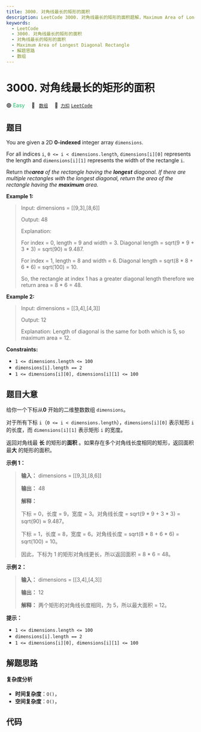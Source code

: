 ```yaml
---
title: 3000. 对角线最长的矩形的面积
description: LeetCode 3000. 对角线最长的矩形的面积题解，Maximum Area of Longest Diagonal Rectangle，包含解题思路、复杂度分析以及完整的 JavaScript 代码实现。
keywords:
  - LeetCode
  - 3000. 对角线最长的矩形的面积
  - 对角线最长的矩形的面积
  - Maximum Area of Longest Diagonal Rectangle
  - 解题思路
  - 数组
---
```


# 3000. 对角线最长的矩形的面积

🟢 <font color=#15bd66>Easy</font>&emsp; 🔖&ensp; [`数组`](/tag/array.md)&emsp; 🔗&ensp;[`力扣`](https://leetcode.cn/problems/maximum-area-of-longest-diagonal-rectangle) [`LeetCode`](https://leetcode.com/problems/maximum-area-of-longest-diagonal-rectangle)

## 题目

You are given a 2D **0-indexed** integer array `dimensions`.

For all indices `i`, `0 <= i < dimensions.length`, `dimensions[i][0]`
represents the length and `dimensions[i][1]` represents the width of the
rectangle `i`.

Return _the**area** of the rectangle having the **longest** diagonal. If there
are multiple rectangles with the longest diagonal, return the area of the
rectangle having the **maximum** area._



**Example 1:**

> Input: dimensions = [[9,3],[8,6]]
> 
> Output: 48
> 
> Explanation: 
> 
> For index = 0, length = 9 and width = 3. Diagonal length = sqrt(9 * 9 + 3 * 3) = sqrt(90) ≈ 9.487.
> 
> For index = 1, length = 8 and width = 6. Diagonal length = sqrt(8 * 8 + 6 * 6) = sqrt(100) = 10.
> 
> So, the rectangle at index 1 has a greater diagonal length therefore we return area = 8 * 6 = 48.

**Example 2:**

> Input: dimensions = [[3,4],[4,3]]
> 
> Output: 12
> 
> Explanation: Length of diagonal is the same for both which is 5, so maximum area = 12.

**Constraints:**

  * `1 <= dimensions.length <= 100`
  * `dimensions[i].length == 2`
  * `1 <= dimensions[i][0], dimensions[i][1] <= 100`


## 题目大意

给你一个下标从**0** 开始的二维整数数组 `dimensions`。

对于所有下标 `i`（`0 <= i < dimensions.length`），`dimensions[i][0]` 表示矩形  `i` 的长度，而
`dimensions[i][1]` 表示矩形  `i` 的宽度。

返回对角线最 **长** 的矩形的**面积** 。如果存在多个对角线长度相同的矩形，返回面积最**大** 的矩形的面积。



**示例 1：**

> 
> 
> 
> 
> 
> **输入：** dimensions = [[9,3],[8,6]]
> 
> **输出：** 48
> 
> **解释：**
> 
> 下标 = 0，长度 = 9，宽度 = 3。对角线长度 = sqrt(9 * 9 + 3 * 3) = sqrt(90) ≈ 9.487。
> 
> 下标 = 1，长度 = 8，宽度 = 6。对角线长度 = sqrt(8 * 8 + 6 * 6) = sqrt(100) = 10。
> 
> 因此，下标为 1 的矩形对角线更长，所以返回面积 = 8 * 6 = 48。
> 
> 

**示例 2：**

> 
> 
> 
> 
> 
> **输入：** dimensions = [[3,4],[4,3]]
> 
> **输出：** 12
> 
> **解释：** 两个矩形的对角线长度相同，为 5，所以最大面积 = 12。
> 
> 



**提示：**

  * `1 <= dimensions.length <= 100`
  * `dimensions[i].length == 2`
  * `1 <= dimensions[i][0], dimensions[i][1] <= 100`


## 解题思路

#### 复杂度分析

- **时间复杂度**：`O()`，
- **空间复杂度**：`O()`，

## 代码

```javascript

```